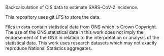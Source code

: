 Backcalculation of CIS data to estimate SARS-CoV-2 incidence.

This repository uses git LFS to store the data.

Files in `data` contain statistical data from ONS which is Crown Copyright. The use of the ONS statistical data in this work does not imply the endorsement of the ONS in relation to the interpretation or analysis of the statistical data. This work uses research datasets which may not exactly reproduce National Statistics aggregates. 